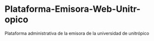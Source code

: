 # Plataforma-Emisora-Web-Unitr-opico
Plataforma administrativa de la emisora de la universidad de unitrópico
